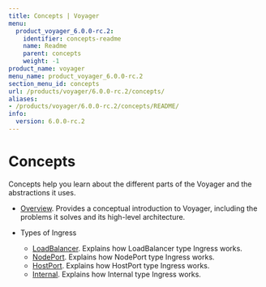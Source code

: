 ```yaml
---
title: Concepts | Voyager
menu:
  product_voyager_6.0.0-rc.2:
    identifier: concepts-readme
    name: Readme
    parent: concepts
    weight: -1
product_name: voyager
menu_name: product_voyager_6.0.0-rc.2
section_menu_id: concepts
url: /products/voyager/6.0.0-rc.2/concepts/
aliases:
- /products/voyager/6.0.0-rc.2/concepts/README/
info:
  version: 6.0.0-rc.2
---
```


# Concepts

Concepts help you learn about the different parts of the Voyager and the abstractions it uses.

- [Overview](/products/voyager/6.0.0-rc.2/concepts/overview). Provides a conceptual introduction to Voyager, including the problems it solves and its high-level architecture.

- Types of Ingress
  - [LoadBalancer](/products/voyager/6.0.0-rc.2/concepts/ingress-types/loadbalancer). Explains how LoadBalancer type Ingress works.
  - [NodePort](/products/voyager/6.0.0-rc.2/concepts/ingress-types/nodeport). Explains how NodePort type Ingress works.
  - [HostPort](/products/voyager/6.0.0-rc.2/concepts/ingress-types/hostport). Explains how HostPort type Ingress works.
  - [Internal](/products/voyager/6.0.0-rc.2/concepts/ingress-types/internal). Explains how Internal type Ingress works.
